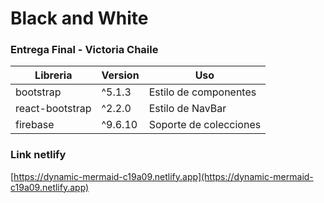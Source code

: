 # Black and White
### Entrega Final - Victoria Chaile

| Libreria | Version | Uso |
| ------ | ------ | ------ |
| bootstrap | ^5.1.3 | Estilo de componentes |
| react-bootstrap | ^2.2.0 | Estilo de NavBar |
| firebase | ^9.6.10 | Soporte de colecciones |

### Link netlify
[https://dynamic-mermaid-c19a09.netlify.app](https://dynamic-mermaid-c19a09.netlify.app)
